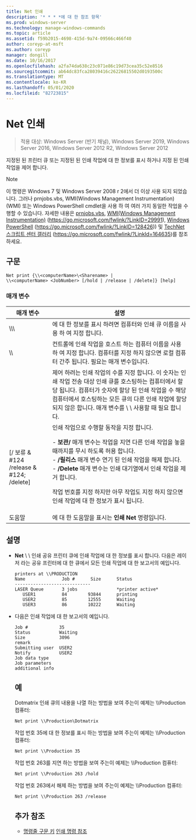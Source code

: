 ```yaml
---
title: Net 인쇄
description: '* * * *에 대 한 참조 항목'
ms.prod: windows-server
ms.technology: manage-windows-commands
ms.topic: article
ms.assetid: f59b2015-4698-415d-9a74-09566c466f40
author: coreyp-at-msft
ms.author: coreyp
manager: dongill
ms.date: 10/16/2017
ms.openlocfilehash: a2fa74da638c23c071e86c19d73cea35c52e8516
ms.sourcegitcommit: ab64dc83fca28039416c26226815502d0193500c
ms.translationtype: MT
ms.contentlocale: ko-KR
ms.lasthandoff: 05/01/2020
ms.locfileid: "82723815"
---
```

# <a name="net-print"></a>Net 인쇄

> 적용 대상: Windows Server (반기 채널), Windows Server 2019, Windows Server 2016, Windows Server 2012 R2, Windows Server 2012

지정된 된 프린터 큐 또는 지정된 된 인쇄 작업에 대 한 정보를 표시 하거나 지정 된 인쇄 작업을 제어 합니다.
> [!NOTE]
> 이 명령은 Windows 7 및 Windows Server 2008 r 2에서 더 이상 사용 되지 되었습니다. 그러나 prnjobs.vbs, WMI(Windows Management Instrumentation) (WMI) 또는 Windows PowerShell cmdlet을 사용 하 여 여러 가지 동일한 작업을 수행할 수 있습니다. 자세한 내용은 [prnjobs.vbs](prnjobs.md), [WMI(Windows Management Instrumentation)](https://go.microsoft.com/fwlink/?LinkID=29991) (https://go.microsoft.com/fwlink/?LinkID=29991), [Windows PowerShell](https://go.microsoft.com/fwlink/?LinkID=128426) (https://go.microsoft.com/fwlink/?LinkID=128426)) 및 [TechNet 스크립트 센터 갤러리](https://go.microsoft.com/fwlink/?LinkId=164635) (https://go.microsoft.com/fwlink/?LinkId=164635)를 참조 하세요.
> ## <a name="syntax"></a>구문
> ```
> Net print {\\<computerName>\<Sharename> | 
> \\<computerName> <JobNumber> [/hold | /release | /delete]} [help]
> ```
> ### <a name="parameters"></a>매개 변수
> 
> |               매개 변수               |                                                                                                                                                                                                                     설명                                                                                                                                                                                                                      |
> |----------------------------------------|------------------------------------------------------------------------------------------------------------------------------------------------------------------------------------------------------------------------------------------------------------------------------------------------------------------------------------------------------------------------------------------------------------------------------------------------------|
> |    \\\\<computerName>\\<Sharename>     |                                                                                                                                                                            에 대 한 정보를 표시 하려면 컴퓨터와 인쇄 큐 이름을 사용 하 여 지정 합니다.                                                                                                                                                                             |
> |           \\\\<computerName>           |                                                                                                                                 컨트롤에 인쇄 작업을 호스트 하는 컴퓨터 이름을 사용 하 여 지정 합니다. 컴퓨터를 지정 하지 않으면 로컬 컴퓨터 간주 됩니다. 필요는 <JobNumber> 매개 변수입니다.                                                                                                                                  |
> |              <JobNumber>               |                                             제어 하려는 인쇄 작업의 수를 지정 합니다. 이 숫자는 인쇄 작업 전송 대상 인쇄 큐를 호스팅하는 컴퓨터에서 할당 됩니다. 컴퓨터가 숫자에 할당 된 인쇄 작업을 수 해당 컴퓨터에서 호스팅하는 모든 큐의 다른 인쇄 작업에 할당 되지 않은 합니다. 매개 변수를 \\ \\ <computerName> 사용할 때 필요 합니다.                                             |
> | [/ 보류 & #124 /release & #124; /delete] | 인쇄 작업으로 수행할 동작을 지정 합니다.<p>- **보관/** 매개 변수는 작업을 지연 다른 인쇄 작업을 놓을 때까지를 무시 하도록 허용 합니다.<br />- **/릴리스** 매개 변수 연기 된 인쇄 작업을 해제 합니다.<br />- **/Delete** 매개 변수는 인쇄 대기열에서 인쇄 작업을 제거 합니다.<p>작업 번호를 지정 하지만 아무 작업도 지정 하지 않으면 인쇄 작업에 대 한 정보가 표시 됩니다. |
> |                  도움말                  |                                                                                                                                                                                                     에 대 한 도움말을 표시는 **인쇄 Net** 명령입니다.                                                                                                                                                                                                     |
> 
> ## <a name="remarks"></a>설명
> - **Net** \\ \\ 인쇄 <computerName> 공유 프린터 큐에 인쇄 작업에 대 한 정보를 표시 합니다. 다음은 레이저 라는 공유 프린터에 대 한 큐에서 모든 인쇄 작업에 대 한 보고서의 예입니다.
>   ```
>   printers at \\PRODUCTION
>   Name              Job #      Size      Status
>   -----------------------------
>   LASER Queue       3 jobs               *printer active*
>      USER1          84        93844      printing
>      USER2          85        12555      Waiting
>      USER3          86        10222      Waiting
>   ```
> - 다음은 인쇄 작업에 대 한 보고서의 예입니다.
>   ```
>   Job #            35
>   Status           Waiting
>   Size             3096
>   remark
>   Submitting user  USER2
>   Notify           USER2
>   Job data type
>   Job parameters
>   additional info
>   ```
>   ## <a name="examples"></a>예
>   Dotmatrix 인쇄 큐의 내용을 나열 하는 방법을 보여 주는이 예제는 \\\Production 컴퓨터:
>   ```
>   Net print \\Production\Dotmatrix 
>   ```
>   작업 번호 35에 대 한 정보를 표시 하는 방법을 보여 주는이 예제는 \\\Production 컴퓨터:
>   ```
>   Net print \\Production 35 
>   ```
>   작업 번호 263를 지연 하는 방법을 보여 주는이 예제는 \\\Production 컴퓨터:
>   ```
>   Net print \\Production 263 /hold 
>   ```
>   작업 번호 263에서 해제 하는 방법을 보여 주는이 예제는 \\\Production 컴퓨터:
>   ```
>   Net print \\Production 263 /release 
>   ```
>   ## <a name="additional-references"></a>추가 참조
>   - [명령줄 구문 키](command-line-syntax-key.md)
>   [인쇄 명령 참조](print-command-reference.md)
